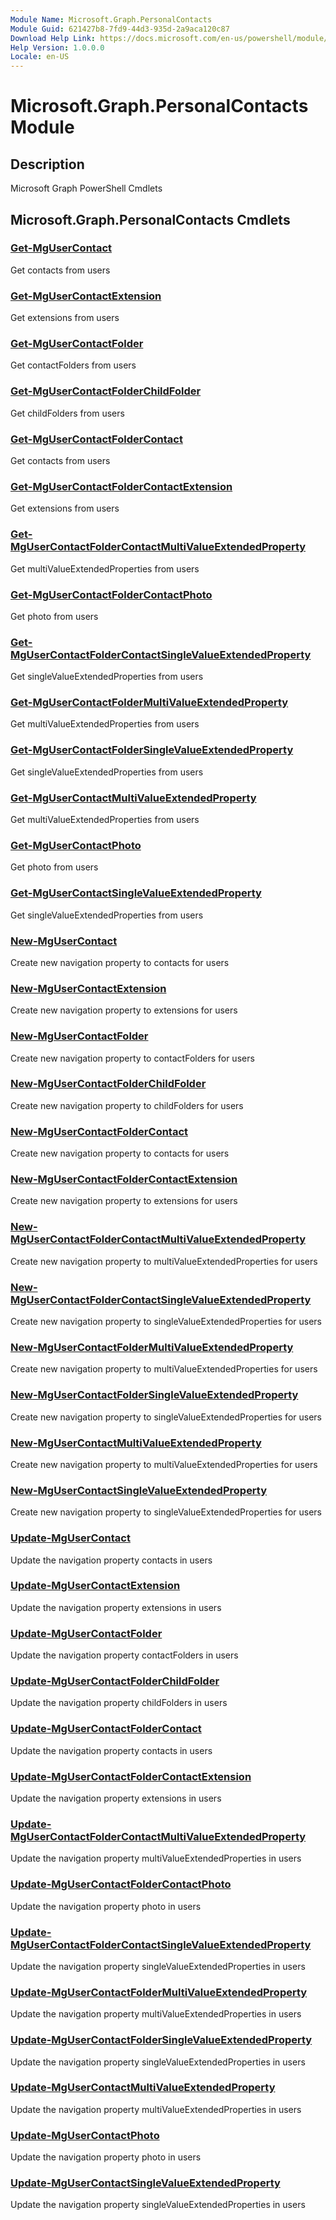 ```yaml
---
Module Name: Microsoft.Graph.PersonalContacts
Module Guid: 621427b8-7fd9-44d3-935d-2a9aca120c87
Download Help Link: https://docs.microsoft.com/en-us/powershell/module/microsoft.graph.personalcontacts
Help Version: 1.0.0.0
Locale: en-US
---
```


# Microsoft.Graph.PersonalContacts Module
## Description
Microsoft Graph PowerShell Cmdlets

## Microsoft.Graph.PersonalContacts Cmdlets
### [Get-MgUserContact](Get-MgUserContact.md)
Get contacts from users

### [Get-MgUserContactExtension](Get-MgUserContactExtension.md)
Get extensions from users

### [Get-MgUserContactFolder](Get-MgUserContactFolder.md)
Get contactFolders from users

### [Get-MgUserContactFolderChildFolder](Get-MgUserContactFolderChildFolder.md)
Get childFolders from users

### [Get-MgUserContactFolderContact](Get-MgUserContactFolderContact.md)
Get contacts from users

### [Get-MgUserContactFolderContactExtension](Get-MgUserContactFolderContactExtension.md)
Get extensions from users

### [Get-MgUserContactFolderContactMultiValueExtendedProperty](Get-MgUserContactFolderContactMultiValueExtendedProperty.md)
Get multiValueExtendedProperties from users

### [Get-MgUserContactFolderContactPhoto](Get-MgUserContactFolderContactPhoto.md)
Get photo from users

### [Get-MgUserContactFolderContactSingleValueExtendedProperty](Get-MgUserContactFolderContactSingleValueExtendedProperty.md)
Get singleValueExtendedProperties from users

### [Get-MgUserContactFolderMultiValueExtendedProperty](Get-MgUserContactFolderMultiValueExtendedProperty.md)
Get multiValueExtendedProperties from users

### [Get-MgUserContactFolderSingleValueExtendedProperty](Get-MgUserContactFolderSingleValueExtendedProperty.md)
Get singleValueExtendedProperties from users

### [Get-MgUserContactMultiValueExtendedProperty](Get-MgUserContactMultiValueExtendedProperty.md)
Get multiValueExtendedProperties from users

### [Get-MgUserContactPhoto](Get-MgUserContactPhoto.md)
Get photo from users

### [Get-MgUserContactSingleValueExtendedProperty](Get-MgUserContactSingleValueExtendedProperty.md)
Get singleValueExtendedProperties from users

### [New-MgUserContact](New-MgUserContact.md)
Create new navigation property to contacts for users

### [New-MgUserContactExtension](New-MgUserContactExtension.md)
Create new navigation property to extensions for users

### [New-MgUserContactFolder](New-MgUserContactFolder.md)
Create new navigation property to contactFolders for users

### [New-MgUserContactFolderChildFolder](New-MgUserContactFolderChildFolder.md)
Create new navigation property to childFolders for users

### [New-MgUserContactFolderContact](New-MgUserContactFolderContact.md)
Create new navigation property to contacts for users

### [New-MgUserContactFolderContactExtension](New-MgUserContactFolderContactExtension.md)
Create new navigation property to extensions for users

### [New-MgUserContactFolderContactMultiValueExtendedProperty](New-MgUserContactFolderContactMultiValueExtendedProperty.md)
Create new navigation property to multiValueExtendedProperties for users

### [New-MgUserContactFolderContactSingleValueExtendedProperty](New-MgUserContactFolderContactSingleValueExtendedProperty.md)
Create new navigation property to singleValueExtendedProperties for users

### [New-MgUserContactFolderMultiValueExtendedProperty](New-MgUserContactFolderMultiValueExtendedProperty.md)
Create new navigation property to multiValueExtendedProperties for users

### [New-MgUserContactFolderSingleValueExtendedProperty](New-MgUserContactFolderSingleValueExtendedProperty.md)
Create new navigation property to singleValueExtendedProperties for users

### [New-MgUserContactMultiValueExtendedProperty](New-MgUserContactMultiValueExtendedProperty.md)
Create new navigation property to multiValueExtendedProperties for users

### [New-MgUserContactSingleValueExtendedProperty](New-MgUserContactSingleValueExtendedProperty.md)
Create new navigation property to singleValueExtendedProperties for users

### [Update-MgUserContact](Update-MgUserContact.md)
Update the navigation property contacts in users

### [Update-MgUserContactExtension](Update-MgUserContactExtension.md)
Update the navigation property extensions in users

### [Update-MgUserContactFolder](Update-MgUserContactFolder.md)
Update the navigation property contactFolders in users

### [Update-MgUserContactFolderChildFolder](Update-MgUserContactFolderChildFolder.md)
Update the navigation property childFolders in users

### [Update-MgUserContactFolderContact](Update-MgUserContactFolderContact.md)
Update the navigation property contacts in users

### [Update-MgUserContactFolderContactExtension](Update-MgUserContactFolderContactExtension.md)
Update the navigation property extensions in users

### [Update-MgUserContactFolderContactMultiValueExtendedProperty](Update-MgUserContactFolderContactMultiValueExtendedProperty.md)
Update the navigation property multiValueExtendedProperties in users

### [Update-MgUserContactFolderContactPhoto](Update-MgUserContactFolderContactPhoto.md)
Update the navigation property photo in users

### [Update-MgUserContactFolderContactSingleValueExtendedProperty](Update-MgUserContactFolderContactSingleValueExtendedProperty.md)
Update the navigation property singleValueExtendedProperties in users

### [Update-MgUserContactFolderMultiValueExtendedProperty](Update-MgUserContactFolderMultiValueExtendedProperty.md)
Update the navigation property multiValueExtendedProperties in users

### [Update-MgUserContactFolderSingleValueExtendedProperty](Update-MgUserContactFolderSingleValueExtendedProperty.md)
Update the navigation property singleValueExtendedProperties in users

### [Update-MgUserContactMultiValueExtendedProperty](Update-MgUserContactMultiValueExtendedProperty.md)
Update the navigation property multiValueExtendedProperties in users

### [Update-MgUserContactPhoto](Update-MgUserContactPhoto.md)
Update the navigation property photo in users

### [Update-MgUserContactSingleValueExtendedProperty](Update-MgUserContactSingleValueExtendedProperty.md)
Update the navigation property singleValueExtendedProperties in users

